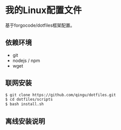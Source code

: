 
# 我的Linux配置文件

基于forgocode/dotfiles框架配置。

## 依赖环境

- git 
- nodejs / npm
- wget

## 联网安装

```bash
$ git clone https://github.com/qingu/dotfiles.git
$ cd dotfiles/scripts
$ bash install.sh
```

## 离线安装说明

